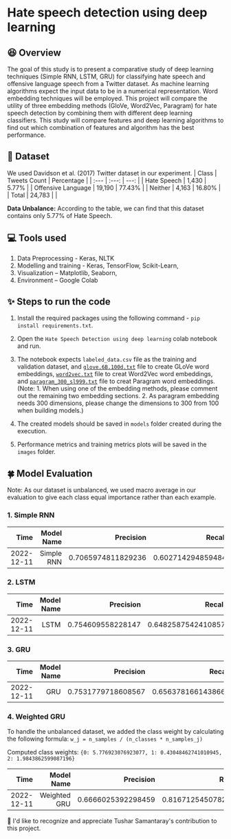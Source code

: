 # **Hate speech detection using deep learning**

## :laughing: Overview
The goal of this study is to present a comparative study of deep learning techniques (Simple RNN, LSTM, GRU) for classifying hate speech and offensive language speech from a Twitter dataset. As machine learning algorithms expect the input data to be in a numerical representation. Word embedding techniques will be employed. This project will compare the utility of three embedding methods (GloVe, Word2Vec, Paragram) for hate speech detection by combining them with different deep learning classifiers. This study will compare features and deep learning algorithms to find out which combination of features and algorithm has the best performance.


## :open_file_folder: Dataset

We used Davidson et al. (2017) Twitter dataset in our experiment.
| Class               | Tweets Count  | Percentage |
| :---                |    :---:      |       ---: |
| Hate Speech         | 1,430         | 5.77%      |
| Offensive Language  | 19,190        | 77.43%     |
| Neither             | 4,163         | 16.80%     |
| Total               | 24,783        |            |

**Data Unbalance:** According to the table, we can find that this dataset contains only 5.77% of Hate Speech. 

## :computer: Tools used 
1. Data Preprocessing - Keras, NLTK
2. Modelling and training - Keras, TensorFlow, Scikit-Learn, 
3. Visualization – Matplotlib, Seaborn,
4. Environment – Google Colab

## :sparkles: Steps to run the code

1. Install the required packages using the following command - `pip install requirements.txt`.
2. Open the `Hate Speech Detection using deep learning` colab notebook and run.
3. The notebook expects `labeled_data.csv` file as the training and validation dataset, and [`glove.6B.100d.txt`](https://www.kaggle.com/datasets/danielwillgeorge/glove6b100dtxt) file to create GLoVe word embeddings, [`word2vec.txt`](https://www.kaggle.com/datasets/wmc1999/imdb-word2vec) file to creat Word2Vec word embeddings, and [`paragram_300_sl999.txt`](https://www.kaggle.com/datasets/ranik40/paragram-300-sl999) file to creat Paragram word embeddings. (Note: 1. When using one of the embedding methods, please comment out the remaining two embedding sections. 2. As paragram embedding needs 300 dimensions, please change the dimensions to 300 from 100 when building models.)

4. The created models should be saved in `models` folder created during the execution.
5. Performance metrics and training metrics plots will be saved in the `images` folder.


## 	:four_leaf_clover: Model Evaluation

Note: As our dataset is unbalanced, we used macro average in our evaluation to give each class equal importance rather than each example.


### **1. Simple RNN**

|       Time | Model Name | Precision |   Recall | F1 Score | Accuracy |
| ---------: | ---------: | --------: | -------: | -------: | -------: |
| 2022-12-11 |Simple RNN|0\.7065974811829236|0\.602714294859484|0\.5969627469269978|0\.8668818071803146|

### **2. LSTM**

|       Time | Model Name | Precision |   Recall | F1 Score | Accuracy |
| ---------: | ---------: | --------: | -------: | -------: | -------: |
|2022-12-11  |LSTM|0\.754609558228147|0\.6482587542410857|0\.6768415997818013|0\.8810004033884631|

### **3. GRU**

|       Time | Model Name | Precision |   Recall | F1 Score | Accuracy |
| ---------: | ---------: | --------: | -------: | -------: | -------: |
|2022-12-11  |GRU         |0\.7531779718608567|0\.6563781661438662|0\.6796358449814024|0\.8805970149253731|


### **4. Weighted GRU**

To handle the unbalanced dataset, we added the class weight by calculating the following formula: `w_j = n_samples / (n_classes * n_samples_j)`

Computed class weights: `{0: 5.776923076923077, 1: 0.43048462741010945, 2: 1.9843862599087196}`

|       Time |    Model Name | Precision |   Recall | F1 Score | Accuracy |
| ---------: | ------------: | --------: | -------: | -------: | -------: |
|2022-12-11  |Weighted GRU   |0\.6666025392298459|0\.8167125450782068|0\.7013733825228265|0\.8087938684953611|




:handshake: I'd like to recognize and appreciate Tushar Samantaray's contribution to this project.
